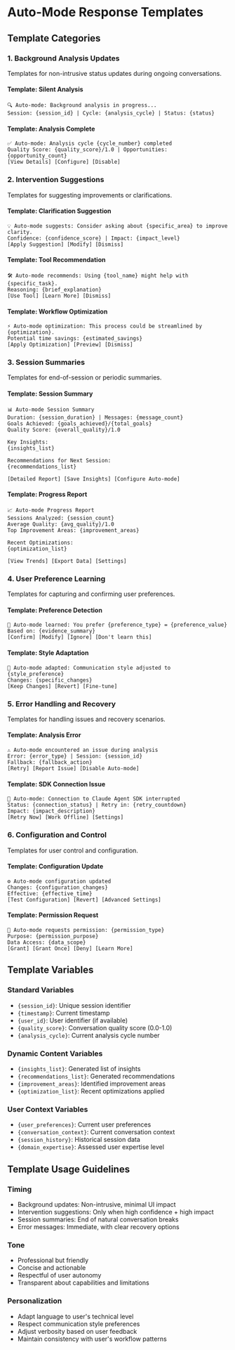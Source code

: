 # Auto-Mode Response Templates

## Template Categories

### 1. Background Analysis Updates

Templates for non-intrusive status updates during ongoing conversations.

#### Template: Silent Analysis

```
🔍 Auto-mode: Background analysis in progress...
Session: {session_id} | Cycle: {analysis_cycle} | Status: {status}
```

#### Template: Analysis Complete

```
✅ Auto-mode: Analysis cycle {cycle_number} completed
Quality Score: {quality_score}/1.0 | Opportunities: {opportunity_count}
[View Details] [Configure] [Disable]
```

### 2. Intervention Suggestions

Templates for suggesting improvements or clarifications.

#### Template: Clarification Suggestion

```
💡 Auto-mode suggests: Consider asking about {specific_area} to improve clarity.
Confidence: {confidence_score} | Impact: {impact_level}
[Apply Suggestion] [Modify] [Dismiss]
```

#### Template: Tool Recommendation

```
🛠️ Auto-mode recommends: Using {tool_name} might help with {specific_task}.
Reasoning: {brief_explanation}
[Use Tool] [Learn More] [Dismiss]
```

#### Template: Workflow Optimization

```
⚡ Auto-mode optimization: This process could be streamlined by {optimization}.
Potential time savings: {estimated_savings}
[Apply Optimization] [Preview] [Dismiss]
```

### 3. Session Summaries

Templates for end-of-session or periodic summaries.

#### Template: Session Summary

```
📊 Auto-mode Session Summary
Duration: {session_duration} | Messages: {message_count}
Goals Achieved: {goals_achieved}/{total_goals}
Quality Score: {overall_quality}/1.0

Key Insights:
{insights_list}

Recommendations for Next Session:
{recommendations_list}

[Detailed Report] [Save Insights] [Configure Auto-mode]
```

#### Template: Progress Report

```
📈 Auto-mode Progress Report
Sessions Analyzed: {session_count}
Average Quality: {avg_quality}/1.0
Top Improvement Areas: {improvement_areas}

Recent Optimizations:
{optimization_list}

[View Trends] [Export Data] [Settings]
```

### 4. User Preference Learning

Templates for capturing and confirming user preferences.

#### Template: Preference Detection

```
🎯 Auto-mode learned: You prefer {preference_type} = {preference_value}
Based on: {evidence_summary}
[Confirm] [Modify] [Ignore] [Don't learn this]
```

#### Template: Style Adaptation

```
🎨 Auto-mode adapted: Communication style adjusted to {style_preference}
Changes: {specific_changes}
[Keep Changes] [Revert] [Fine-tune]
```

### 5. Error Handling and Recovery

Templates for handling issues and recovery scenarios.

#### Template: Analysis Error

```
⚠️ Auto-mode encountered an issue during analysis
Error: {error_type} | Session: {session_id}
Fallback: {fallback_action}
[Retry] [Report Issue] [Disable Auto-mode]
```

#### Template: SDK Connection Issue

```
🔌 Auto-mode: Connection to Claude Agent SDK interrupted
Status: {connection_status} | Retry in: {retry_countdown}
Impact: {impact_description}
[Retry Now] [Work Offline] [Settings]
```

### 6. Configuration and Control

Templates for user control and configuration.

#### Template: Configuration Update

```
⚙️ Auto-mode configuration updated
Changes: {configuration_changes}
Effective: {effective_time}
[Test Configuration] [Revert] [Advanced Settings]
```

#### Template: Permission Request

```
🔐 Auto-mode requests permission: {permission_type}
Purpose: {permission_purpose}
Data Access: {data_scope}
[Grant] [Grant Once] [Deny] [Learn More]
```

## Template Variables

### Standard Variables

- `{session_id}`: Unique session identifier
- `{timestamp}`: Current timestamp
- `{user_id}`: User identifier (if available)
- `{quality_score}`: Conversation quality score (0.0-1.0)
- `{analysis_cycle}`: Current analysis cycle number

### Dynamic Content Variables

- `{insights_list}`: Generated list of insights
- `{recommendations_list}`: Generated recommendations
- `{improvement_areas}`: Identified improvement areas
- `{optimization_list}`: Recent optimizations applied

### User Context Variables

- `{user_preferences}`: Current user preferences
- `{conversation_context}`: Current conversation context
- `{session_history}`: Historical session data
- `{domain_expertise}`: Assessed user expertise level

## Template Usage Guidelines

### Timing

- Background updates: Non-intrusive, minimal UI impact
- Intervention suggestions: Only when high confidence + high impact
- Session summaries: End of natural conversation breaks
- Error messages: Immediate, with clear recovery options

### Tone

- Professional but friendly
- Concise and actionable
- Respectful of user autonomy
- Transparent about capabilities and limitations

### Personalization

- Adapt language to user's technical level
- Respect communication style preferences
- Adjust verbosity based on user feedback
- Maintain consistency with user's workflow patterns
